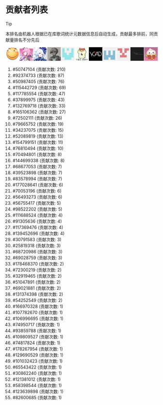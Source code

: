 # 贡献者列表

> [!TIP]
> 本排名由机器人根据已在库歌词统计元数据信息后自动生成，贡献最多排前，同贡献量排名不分先后

![贡献者头像画廊](./CONTRIBUTORS.svg)

1. #50747104 (贡献次数: 210)
2. #92374733 (贡献次数: 87)
3. #50987405 (贡献次数: 76)
4. #115442729 (贡献次数: 69)
5. #117785554 (贡献次数: 47)
6. #37899975 (贡献次数: 43)
7. #132769718 (贡献次数: 33)
8. #165106362 (贡献次数: 27)
9. #72502111 (贡献次数: 26)
10. #79665752 (贡献次数: 19)
11. #34237075 (贡献次数: 15)
12. #52089819 (贡献次数: 13)
13. #154799151 (贡献次数: 11)
14. #76810494 (贡献次数: 10)
15. #70494801 (贡献次数: 8)
16. #144699338 (贡献次数: 8)
17. #68677053 (贡献次数: 7)
18. #39523898 (贡献次数: 7)
19. #83578994 (贡献次数: 7)
20. #177028641 (贡献次数: 6)
21. #70053196 (贡献次数: 6)
22. #56493273 (贡献次数: 6)
23. #56755417 (贡献次数: 5)
24. #98522202 (贡献次数: 5)
25. #111688524 (贡献次数: 4)
26. #91305636 (贡献次数: 4)
27. #117369476 (贡献次数: 4)
28. #139452696 (贡献次数: 4)
29. #30791583 (贡献次数: 3)
30. #25819318 (贡献次数: 3)
31. #68720986 (贡献次数: 3)
32. #69028759 (贡献次数: 3)
33. #178468370 (贡献次数: 2)
34. #72300219 (贡献次数: 2)
35. #32919465 (贡献次数: 2)
36. #51047891 (贡献次数: 2)
37. #69021881 (贡献次数: 2)
38. #131374398 (贡献次数: 2)
39. #54252549 (贡献次数: 2)
40. #166970328 (贡献次数: 1)
41. #107782670 (贡献次数: 1)
42. #106996695 (贡献次数: 1)
43. #74950717 (贡献次数: 1)
44. #93859788 (贡献次数: 1)
45. #109809527 (贡献次数: 1)
46. #74817824 (贡献次数: 1)
47. #178267954 (贡献次数: 1)
48. #129690529 (贡献次数: 1)
49. #101032423 (贡献次数: 1)
50. #65543422 (贡献次数: 1)
51. #30862240 (贡献次数: 1)
52. #121381012 (贡献次数: 1)
53. #58398544 (贡献次数: 1)
54. #123639898 (贡献次数: 1)
55. #82600685 (贡献次数: 1)
